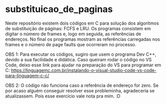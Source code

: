 # substituicao_de_paginas
Neste repositório existem dois códigos em C para solução dos algoritmos de substituição de páginas: FCFS e LRU. Os programas consistem em digitar o número de frames e, logo em seguida, as referências de endereços. No final os programas mostram as referências carregadas nos frames e o número de page faults que ocorreram no processo.

OBS 1: Para executar os códigos, sugiro que usem o programa Dev C++, devido a sua facilidade e didática.
Caso queiram rodar o código no VS Code, deixo esse link para ajudar na preparação do VS para programar em C:
https://linguagemc.com.br/instalando-o-visual-studio-code-vs-code-para-linguagem-c-c/

OBS 2: O código não funciona caso a referência de endereço for zero. Se por acaso alguém conseguir resolver esse probleminha, agradeceria se atualizassem. Pois esse exercício vale nota pra mim. :D